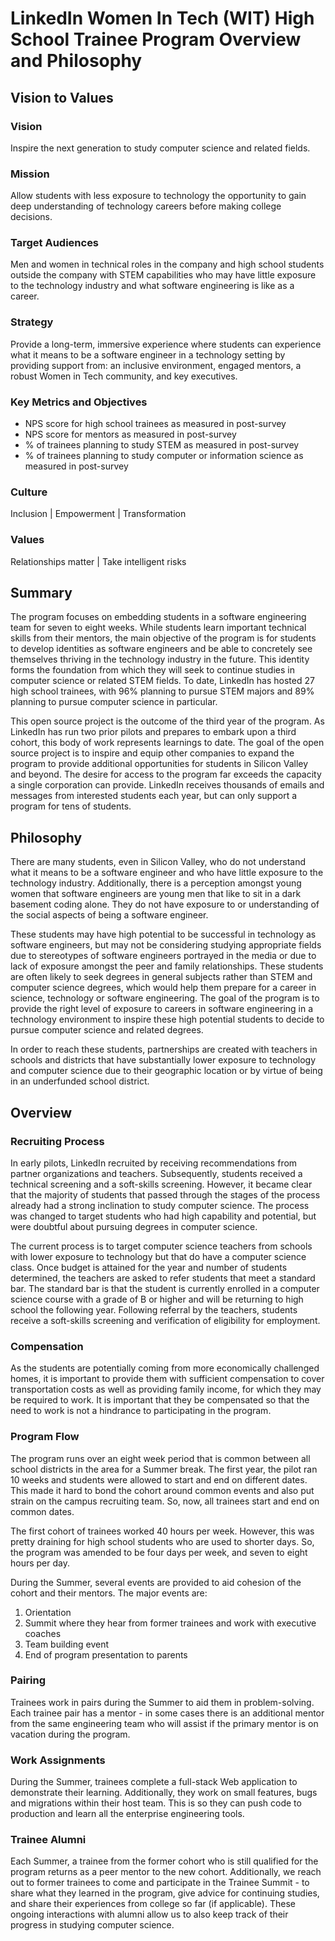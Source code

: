 # LinkedIn Women In Tech (WIT) High School Trainee Program Overview and Philosophy

## Vision to Values

### Vision
Inspire the next generation to study computer science and related fields.

### Mission
Allow students with less exposure to technology the opportunity to gain deep understanding of technology careers before making college decisions.

### Target Audiences
Men and women in technical roles in the company and high school students outside the company with STEM capabilities who may have little exposure to the technology industry and what software engineering is like as a career.

### Strategy
Provide a long-term, immersive experience where students can experience what it means to be a software engineer in a technology setting by providing support from: an inclusive environment, engaged mentors, a robust Women in Tech community, and key executives.

### Key Metrics and Objectives
* NPS score for high school trainees as measured in post-survey
* NPS score for mentors as measured in post-survey
* % of trainees planning to study STEM as measured in post-survey
* % of trainees planning to study computer or information science as measured in post-survey

### Culture
Inclusion | Empowerment | Transformation

### Values
Relationships matter | Take intelligent risks

## Summary

The program focuses on embedding students in a software engineering team for seven to eight weeks. While students learn important technical skills from their mentors, the main objective of the program is for students to develop identities as software engineers and be able to concretely see themselves thriving in the technology industry in the future. This identity forms the foundation from which they will seek to continue studies in computer science or related STEM fields. To date, LinkedIn has hosted 27 high school trainees, with 96% planning to pursue STEM majors and 89% planning to pursue computer science in particular.

This open source project is the outcome of the third year of the program. As LinkedIn has run two prior pilots and prepares to embark upon a third cohort, this body of work represents learnings to date. The goal of the open source project is to inspire and equip other companies to expand the program to provide additional opportunities for students in Silicon Valley and beyond. The desire for access to the program far exceeds the capacity a single corporation can provide. LinkedIn receives thousands of emails and messages from interested students each year, but can only support a program for tens of students.

## Philosophy

There are many students, even in Silicon Valley, who do not understand what it means to be a software engineer and who have little exposure to the technology industry. Additionally, there is a perception amongst young women that software engineers are young men that like to sit in a dark basement coding alone. They do not have exposure to or understanding of the social aspects of being a software engineer.

These students may have high potential to be successful in technology as software engineers, but may not be considering studying appropriate fields due to stereotypes of software engineers portrayed in the media or due to lack of exposure amongst the peer and family relationships. These students are often likely to seek degrees in general subjects rather than STEM and computer science degrees, which would help them prepare for a career in science, technology or software engineering. The goal of the program is to provide the right level of exposure to careers in software engineering in a technology environment to inspire these high potential students to decide to pursue computer science and related degrees.

In order to reach these students, partnerships are created with teachers in schools and districts that have substantially lower exposure to technology and computer science due to their geographic location or by virtue of being in an underfunded school district.

## Overview

### Recruiting Process
In early pilots, LinkedIn recruited by receiving recommendations from partner organizations and teachers. Subsequently, students received a technical screening and a soft-skills screening. However, it became clear that the majority of students that passed through the stages of the process already had a strong inclination to study computer science. The process was changed to target students who had high capability and potential, but were doubtful about pursuing degrees in computer science.

The current process is to target computer science teachers from schools with lower exposure to technology but that do have a computer science class. Once budget is attained for the year and number of students determined, the teachers are asked to refer students that meet a standard bar. The standard bar is that the student is currently enrolled in a computer science course with a grade of B or higher and will be returning to high school the following year. Following referral by the teachers, students receive a soft-skills screening and verification of eligibility for employment.

### Compensation
As the students are potentially coming from more economically challenged homes, it is important to provide them with sufficient compensation to cover transportation costs as well as providing family income, for which they may be required to work. It is important that they be compensated so that the need to work is not a hindrance to participating in the program.

### Program Flow
The program runs over an eight week period that is common between all school districts in the area for a Summer break. The first year, the pilot ran 10 weeks and students were allowed to start and end on different dates. This made it hard to bond the cohort around common events and also put strain on the campus recruiting team. So, now, all trainees start and end on common dates.

The first cohort of trainees worked 40 hours per week. However, this was pretty draining for high school students who are used to shorter days. So, the program was amended to be four days per week, and seven to eight hours per day.

During the Summer, several events are provided to aid cohesion of the cohort and their mentors. The major events are:
1. Orientation
2. Summit where they hear from former trainees and work with executive coaches
3. Team building event
4. End of program presentation to parents

### Pairing
Trainees work in pairs during the Summer to aid them in problem-solving. Each trainee pair has a mentor - in some cases there is an additional mentor from the same engineering team who will assist if the primary mentor is on vacation during the program.

### Work Assignments
During the Summer, trainees complete a full-stack Web application to demonstrate their learning. Additionally, they work on small features, bugs and migrations within their host team. This is so they can push code to production and learn all the enterprise engineering tools.

### Trainee Alumni
Each Summer, a trainee from the former cohort who is still qualified for the program returns as a peer mentor to the new cohort. Additionally, we reach out to former trainees to come and participate in the Trainee Summit - to share what they learned in the program, give advice for continuing studies, and share their experiences from college so far (if applicable). These ongoing interactions with alumni allow us to also keep track of their progress in studying computer science.





